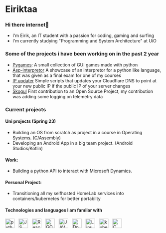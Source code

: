 # Eiriktaa
### Hi there internet👋 
- I'm Eirik, an IT student with a passion for coding, gaming and surfing
- I'm currently studying "Programming and System Architecture" at UiO

### Some of the projects i have been working on in the past 2 year


- [Pygames](https://github.com/Eiriktaa/Pygames): A small collection of GUI games made with python
- [Asp-interpretor](https://github.com/Eiriktaa/Asp-interpretor) A showcase of an interpretor for a python like language, that was given as a final exam for one of my courses
- [IP updater](https://github.com/Eiriktaa/ipupdater) Simple scripts that updates your Cloudflare DNS to point at your new public IP if the public IP of your server changes
- [Skogul](https://github.com/telenornms/skogul) First contribution to an Open Source Project, my contribution was adding some logging on telemetry data

### Current projects
#### Uni projects (Spring 23)
- Building an OS from scratch as project in a course in Operating Systems. (C/Assembly)
- Developing an Android App in a big team project. (Android Studios/Kotlin)
#### Work:
- Building a python API to interact with Microsoft Dynamics. 
#### Personal Project:
- Transitioning all my selfhosted HomeLab services into containers/kubernetes for better portabilty
#### Technologies and languages I am familar with
<img align="left" alt="python" width="30px" style="padding-right:10px" src="https://cdn.jsdelivr.net/gh/devicons/devicon/icons/python/python-original-wordmark.svg" />
<img align="left" alt="JS" width="30px" style="padding-right:10px" src="https://cdn.jsdelivr.net/gh/devicons/devicon/icons/javascript/javascript-original.svg" /> 
<img align="left" alt="React" width="30px" style="padding-right:10px" src="https://cdn.jsdelivr.net/gh/devicons/devicon/icons/react/react-original.svg" />
<img align="left" alt="GO" width="30px" style="padding-right:10px" src="https://cdn.jsdelivr.net/gh/devicons/devicon/icons/go/go-original.svg" />
<img align="left" alt="JAVA" width="30px" style="padding-right:10px" src="https://cdn.jsdelivr.net/gh/devicons/devicon/icons/java/java-original.svg" />
<img align="left" alt="Docker" width="30px" style="padding-right:10px" src="https://cdn.jsdelivr.net/gh/devicons/devicon/icons/docker/docker-original.svg" />
<img align="left" alt="Linux" width="30px" style="padding-right:10px" src="https://cdn.jsdelivr.net/gh/devicons/devicon/icons/linux/linux-original.svg" />
<img align="left" alt="kubernetes" width="30px" style="padding-right:10px" src="https://cdn.jsdelivr.net/gh/devicons/devicon/icons/kubernetes/kubernetes-plain.svg" />
<img align="left" alt="C" width="30px" style="padding-right:10px" src="https://cdn.jsdelivr.net/gh/devicons/devicon/icons/c/c-original.svg" />



<!--
**Eiriktaa/Eiriktaa** is a ✨ _special_ ✨ repository because its `README.md` (this file) appears on your GitHub profile.

Here are some ideas to get you started:

- 🔭 I’m currently working on ...
- 🌱 I’m currently learning ...
- 👯 I’m looking to collaborate on ...
- 🤔 I’m looking for help with ...
- 💬 Ask me about ...
- 📫 How to reach me: ...
- 😄 Pronouns: ...
- ⚡ Fun fact: ...
-->
